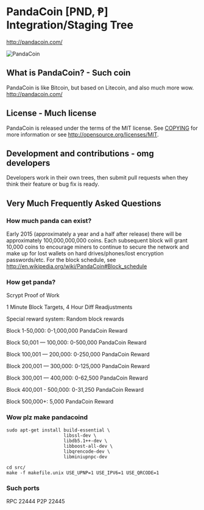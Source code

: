 # PandaCoin [PND, Ᵽ] Integration/Staging Tree
http://pandacoin.com/

![PandaCoin](http://i.imgur.com/qbrwsMm.png)

## What is PandaCoin? - Such coin
PandaCoin is like Bitcoin, but based on Litecoin, and also much more wow.
http://pandacoin.com/

## License - Much license
PandaCoin is released under the terms of the MIT license. See [COPYING](COPYING)
for more information or see http://opensource.org/licenses/MIT.

## Development and contributions - omg developers
Developers work in their own trees, then submit pull requests when they think
their feature or bug fix is ready.

## Very Much Frequently Asked Questions

### How much panda can exist?
Early 2015 (approximately a year and a half after release) there will be approximately 100,000,000,000 coins.
Each subsequent block will grant 10,000 coins to encourage miners to continue to secure the network and make up for lost wallets on hard drives/phones/lost encryption passwords/etc.
For the block schedule, see http://en.wikipedia.org/wiki/PandaCoin#Block_schedule

### How get panda?
Scrypt Proof of Work

1 Minute Block Targets, 4 Hour Diff Readjustments

Special reward system: Random block rewards

Block 1-50,000: 0-1,000,000 PandaCoin Reward

Block 50,001 — 100,000: 0-500,000 PandaCoin Reward

Block 100,001 — 200,000: 0-250,000 PandaCoin Reward

Block 200,001 — 300,000: 0-125,000 PandaCoin Reward

Block 300,001 — 400,000: 0-62,500 PandaCoin Reward

Block 400,001 - 500,000: 0-31,250 PandaCoin Reward

Block 500,000+: 5,000 PandaCoin Reward

### Wow plz make pandacoind

    sudo apt-get install build-essential \
                         libssl-dev \
                         libdb5.1++-dev \
                         libboost-all-dev \
                         libqrencode-dev \
                         libminiupnpc-dev

    cd src/
    make -f makefile.unix USE_UPNP=1 USE_IPV6=1 USE_QRCODE=1

### Such ports
RPC 22444
P2P 22445
